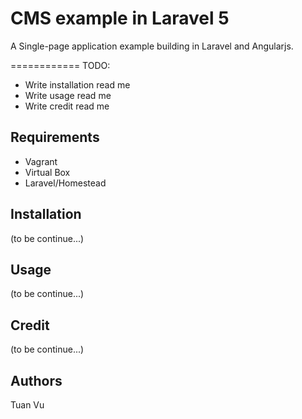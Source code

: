 # CMS example in Laravel 5
A Single-page application example building in Laravel and Angularjs.

============
TODO:

- Write installation read me
- Write usage read me
- Write credit read me

Requirements
------------

- Vagrant
- Virtual Box
- Laravel/Homestead

## Installation

(to be continue...)

## Usage

(to be continue...)

## Credit

(to be continue...)

## Authors

Tuan Vu